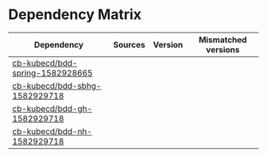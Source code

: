 # Dependency Matrix

Dependency | Sources | Version | Mismatched versions
---------- | ------- | ------- | -------------------
[cb-kubecd/bdd-spring-1582928665](https://github.com/cb-kubecd/bdd-spring-1582928665.git) |  | []() | 
[cb-kubecd/bdd-sbhg-1582929718](https://github.com/cb-kubecd/bdd-sbhg-1582929718.git) |  | []() | 
[cb-kubecd/bdd-gh-1582929718](https://github.com/cb-kubecd/bdd-gh-1582929718.git) |  | []() | 
[cb-kubecd/bdd-nh-1582929718](https://github.com/cb-kubecd/bdd-nh-1582929718.git) |  | []() | 
